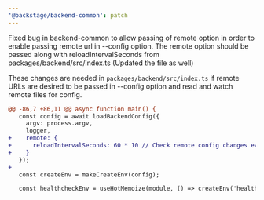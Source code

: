 ```yaml
---
'@backstage/backend-common': patch
---
```


Fixed bug in backend-common to allow passing of remote option in order to enable passing remote url in --config option. The remote option should be passed along with reloadIntervalSeconds from packages/backend/src/index.ts (Updated the file as well)

These changes are needed in `packages/backend/src/index.ts` if remote URLs are desired to be passed in --config option and read and watch remote files for config.

```diff
@@ -86,7 +86,11 @@ async function main() {
   const config = await loadBackendConfig({
     argv: process.argv,
     logger,
+    remote: {
+      reloadIntervalSeconds: 60 * 10 // Check remote config changes every 10 minutes. Change to your desired interval in seconds
+    }
   });
+
   const createEnv = makeCreateEnv(config);

   const healthcheckEnv = useHotMemoize(module, () => createEnv('healthcheck'));
```
